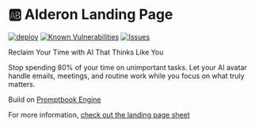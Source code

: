 # 🆎 Alderon Landing Page

<!--Badges-->
<!--⚠️WARNING: This section was generated by https://github.com/hejny/batch-project-editor/blob/main/src/workflows/800-badges/badges.ts so every manual change will be overwritten.-->


[![deploy](https://github.com/webgptorg/aldaron/actions/workflows/deploy.yml/badge.svg)](https://github.com/webgptorg/aldaron/actions/workflows/deploy.yml)
[![Known Vulnerabilities](https://snyk.io/test/github/webgptorg/aldaron/badge.svg)](https://snyk.io/test/github/webgptorg/aldaron)
[![Issues](https://img.shields.io/github/issues/webgptorg/aldaron.svg?style=flat)](https://github.com/webgptorg/aldaron/issues)
<!--[![License of Alderon Landing Page](https://img.shields.io/github/license/webgptorg/aldaron.svg?style=flat)](https://github.com/webgptorg/aldaron/blob/main/LICENSE)-->
<!--[![Socket](https://socket.dev/api/badge/npm/package/aldaron-landing-page)](https://socket.dev/npm/package/aldaron-landing-page)-->

<!--/Badges-->

Reclaim Your Time with AI That Thinks Like You

Stop spending 80% of your time on unimportant tasks. Let your AI avatar handle emails, meetings, and routine work while you focus on what truly matters.

Build on [Promptbook Engine](https://ptbk.io)

For more information, [check out the landing page sheet](https://docs.google.com/spreadsheets/d/1X26iMQqubsxftqD1EJNSlzPYFS94QjCFPXyKdHHDeVs/edit?usp=sharing)
